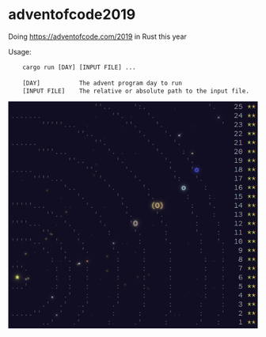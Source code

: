 # adventofcode2019
Doing https://adventofcode.com/2019 in Rust this year

Usage:

        cargo run [DAY] [INPUT FILE] ...

        [DAY]           The advent program day to run
        [INPUT FILE]    The relative or absolute path to the input file.
		
![alt text](https://github.com/marty777/adventofcode2019/raw/master/complete.png "All done")